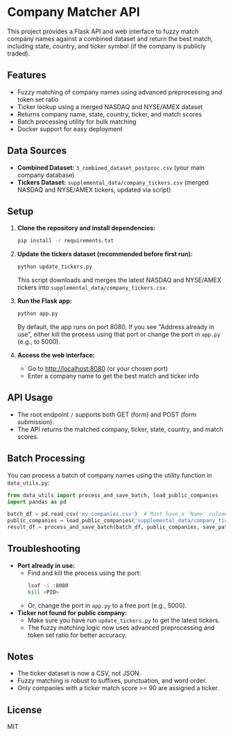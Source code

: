 # Company Matcher API

This project provides a Flask API and web interface to fuzzy match company names against a combined dataset and return the best match, including state, country, and ticker symbol (if the company is publicly traded).

## Features
- Fuzzy matching of company names using advanced preprocessing and token set ratio
- Ticker lookup using a merged NASDAQ and NYSE/AMEX dataset
- Returns company name, state, country, ticker, and match scores
- Batch processing utility for bulk matching
- Docker support for easy deployment

## Data Sources
- **Combined Dataset:** `3_combined_dataset_postproc.csv` (your main company database)
- **Tickers Dataset:** `supplemental_data/company_tickers.csv` (merged NASDAQ and NYSE/AMEX tickers, updated via script)

## Setup
1. **Clone the repository and install dependencies:**
   ```bash
   pip install -r requirements.txt
   ```

2. **Update the tickers dataset (recommended before first run):**
   ```bash
   python update_tickers.py
   ```
   This script downloads and merges the latest NASDAQ and NYSE/AMEX tickers into `supplemental_data/company_tickers.csv`.

3. **Run the Flask app:**
   ```bash
   python app.py
   ```
   By default, the app runs on port 8080. If you see "Address already in use", either kill the process using that port or change the port in `app.py` (e.g., to 5000).

4. **Access the web interface:**
   - Go to [http://localhost:8080](http://localhost:8080) (or your chosen port)
   - Enter a company name to get the best match and ticker info

## API Usage
- The root endpoint `/` supports both GET (form) and POST (form submission).
- The API returns the matched company, ticker, state, country, and match scores.

## Batch Processing
You can process a batch of company names using the utility function in `data_utils.py`:
```python
from data_utils import process_and_save_batch, load_public_companies
import pandas as pd

batch_df = pd.read_csv('my_companies.csv')  # Must have a 'Name' column
public_companies = load_public_companies('supplemental_data/company_tickers.csv')
result_df = process_and_save_batch(batch_df, public_companies, save_path='results.csv')
```

## Troubleshooting
- **Port already in use:**
  - Find and kill the process using the port:
    ```bash
    lsof -i :8080
    kill <PID>
    ```
  - Or, change the port in `app.py` to a free port (e.g., 5000).
- **Ticker not found for public company:**
  - Make sure you have run `update_tickers.py` to get the latest tickers.
  - The fuzzy matching logic now uses advanced preprocessing and token set ratio for better accuracy.

## Notes
- The ticker dataset is now a CSV, not JSON.
- Fuzzy matching is robust to suffixes, punctuation, and word order.
- Only companies with a ticker match score >= 90 are assigned a ticker.

## License
MIT 